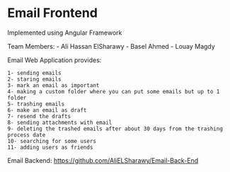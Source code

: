 # Email Frontend
Implemented using Angular Framework

Team Members:
    - Ali Hassan ElSharawy
    - Basel Ahmed
    - Louay Magdy

Email Web Application provides:

    1- sending emails
    2- staring emails
    3- mark an email as important
    4- making a custom folder where you can put some emails but up to 1 folder
    5- trashing emails
    6- make an email as draft
    7- resend the drafts
    8- sending attachments with email
    9- deleting the trashed emails after about 30 days from the trashing process date
    10- searching for some users
    11- adding users as friends

Email Backend: https://github.com/AliELSharawy/Email-Back-End
